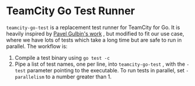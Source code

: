 # TeamCity Go Test Runner

`teamcity-go-test` is a replacement test runner for TeamCity for Go. It is
heavily inspired by [Pavel Gulbin's work][1] <other repo>, but modified to fit
our use case, where we have lots of tests which take a long time but are safe
to run in parallel. The workflow is:

1. Compile a test binary using `go test -c`
2. Pipe a list of test names, one per line, into `teamcity-go-test` , with the
   `-test` parameter pointing to the executable. To run tests in parallel, set
   `-parallelism` to a number greater than 1.


[1]: https://github.com/2tvenom/go-test-teamcity
